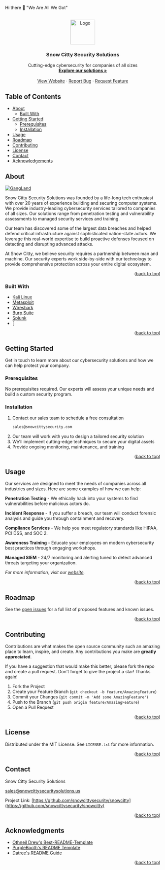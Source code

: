  Hi there 👋
"We Are All We Got"
<!--

🙋‍♀️ 🌈 👩‍💻 🍿🧙 
Snow Citty Security Solutions

[![Contributors][contributors-shield]][contributors-url]
[![Forks][forks-shield]][forks-url]
[![Stargazers][stars-shield]][stars-url]
[![Issues][issues-shield]][issues-url]
[![MIT License][license-shield]][license-url]

<!-- PROJECT LOGO -->
<br />
<div align="center">
  <a href="https://github.com/snowcittysecurity/snowcitty">
    <img src="images/logo.png" alt="Logo" width="80" height="80">
  </a>

<h3 align="center">Snow Citty Security Solutions</h3>

  <p align="center">
    Cutting-edge cybersecurity for companies of all sizes
    <br />
    <a href="https://github.com/snowcittysecurity/snowcitty"><strong>Explore our solutions »</strong></a>
    <br />
    <br />
    <a href="https://snowcittysecurity.com">View Website</a>
    ·
    <a href="https://github.com/snowcittysecurity/snowcitty/issues">Report Bug</a>
    ·
    <a href="https://github.com/snowcittysecurity/snowcitty/issues">Request Feature</a>
  </p>
</div>

<!-- TABLE OF CONTENTS -->
## Table of Contents

- [About](#about)
  - [Built With](#built-with)
- [Getting Started](#getting-started)
  - [Prerequisites](#prerequisites)
  - [Installation](#installation)
- [Usage](#usage)
- [Roadmap](#roadmap)
- [Contributing](#contributing)
- [License](#license)
- [Contact](#contact)
- [Acknowledgements](#acknowledgements)

<!-- ABOUT THE PROJECT -->
## About

[![GangLand][product-screenshot]](https://snowcittysecuritysolutions.us)

Snow Citty Security Solutions was founded by a life-long tech enthusiast with over 20 years of experience building and securing computer systems. We provide industry-leading cybersecurity services tailored to companies of all sizes. Our solutions range from penetration testing and vulnerability assessments to managed security services and training.

Our team has discovered some of the largest data breaches and helped defend critical infrastructure against sophisticated nation-state actors. We leverage this real-world expertise to build proactive defenses focused on detecting and disrupting advanced attacks.

At Snow Citty, we believe security requires a partnership between man and machine. Our security experts work side-by-side with our technology to provide comprehensive protection across your entire digital ecosystem.

<p align="right">(<a href="#readme-top">back to top</a>)</p>

### Built With

* [Kali Linux](https://www.kali.org/)
* [Metasploit](https://www.metasploit.com/)
* [Wireshark](https://www.wireshark.org/) 
* [Burp Suite](https://portswigger.net/burp)
* [Splunk](https://www.splunk.com/)
* [
<p align="right">(<a href="#readme-top">back to top</a>)</p>

<!-- GETTING STARTED -->
## Getting Started

Get in touch to learn more about our cybersecurity solutions and how we can help protect your company.

### Prerequisites

No prerequisites required. Our experts will assess your unique needs and build a custom security program. 

### Installation

1. Contact our sales team to schedule a free consultation
   ```sh
   sales@snowcittysecurity.com
   ```
2. Our team will work with you to design a tailored security solution
3. We'll implement cutting-edge techniques to secure your digital assets
4. Provide ongoing monitoring, maintenance, and training

<p align="right">(<a href="#readme-top">back to top</a>)</p>

<!-- USAGE EXAMPLES -->
## Usage

Our services are designed to meet the needs of companies across all industries and sizes. Here are some examples of how we can help:

**Penetration Testing** - We ethically hack into your systems to find vulnerabilities before malicious actors do.

**Incident Response** - If you suffer a breach, our team will conduct forensic analysis and guide you through containment and recovery. 

**Compliance Services** - We help you meet regulatory standards like HIPAA, PCI DSS, and SOC 2.

**Awareness Training** - Educate your employees on modern cybersecurity best practices through engaging workshops.

**Managed SIEM** - 24/7 monitoring and alerting tuned to detect advanced threats targeting your organization.

_For more information, visit our [website](https://snowcittysolutions.us)._

<p align="right">(<a href="#readme-top">back to top</a>)</p>

<!-- ROADMAP -->
## Roadmap

See the [open issues](https://github.com/snowcittysecurity/snowcitty/issues) for a full list of proposed features and known issues.

<p align="right">(<a href="#readme-top">back to top</a>)</p>

<!-- CONTRIBUTING -->
## Contributing

Contributions are what makes the open source community such an amazing place to learn, inspire, and create. Any contributions you make are **greatly appreciated**.

If you have a suggestion that would make this better, please fork the repo and create a pull request. Don't forget to give the project a star! Thanks again!

1. Fork the Project
2. Create your Feature Branch (`git checkout -b feature/AmazingFeature`)
3. Commit your Changes (`git commit -m 'Add some AmazingFeature'`)
4. Push to the Branch (`git push origin feature/AmazingFeature`)
5. Open a Pull Request

<p align="right">(<a href="#readme-top">back to top</a>)</p>

<!-- LICENSE -->
## License

Distributed under the MIT License. See `LICENSE.txt` for more information.

<p align="right">(<a href="#readme-top">back to top</a>)</p>


<!-- CONTACT -->
## Contact

Snow Citty Security Solutions

sales@snowcittysecuritysolutions.us

Project Link: [https://github.com/snowcittysecurity/snowcitty](https://github.com/snowcittysecurity/snowcitty)

<p align="right">(<a href="#readme-top">back to top</a>)</p>

<!-- ACKNOWLEDGMENTS -->
## Acknowledgments

* [Othneil Drew's Best-README-Template](https://github.com/othneildrew/Best-README-Template)
* [PurpleBooth's README Template](https://github.com/PurpleBooth/a-good-readme-template)
* [Datree's README Guide](https://github.com/datreeio/readme-guide)

<p align="right">(<a href="#readme-top">back to top</a>)</p>

<!-- MARKDOWN LINKS & IMAGES -->
[contributors-shield]: https://img.shields.io/github/contributors/snowcittysecurity/snowcitty.svg?style=for-the-badge
[contributors-url]: https://github.com/snowcittysecurity/snowcittygraphs/contributors
[forks-shield]: https://img.shields.io/github/forks/snowcittysecurity/snowcitty.svg?style=for-the-badge
[forks-url]: https://github.com/snowcittysecurity/snowcitty/network/members
[stars-shield]: https://img.shields.io/github/stars/snowcittysecurity/snowcitty.svg?style=for-the-badge
[stars-url]: https://github.com/snowcittysecurity/snowcitty/stargazers
[issues-shield]: https://img.shields.io/github/issues/snowcittysecurity/snowcitty.svg?style=for-the-badge
[issues-url]: https://github.com/snowcittysecurity/snowcitty/issues
[license-shield]: https://img.shields.io/github/license/snowcittysecurity/snowcitty.svg?style=for-the-badge
[license-url]: https://github.com/snowcittysecurity/snowcitty/blob/master/LICENSE.txt
[product-screenshot]: images/screenshot.png
